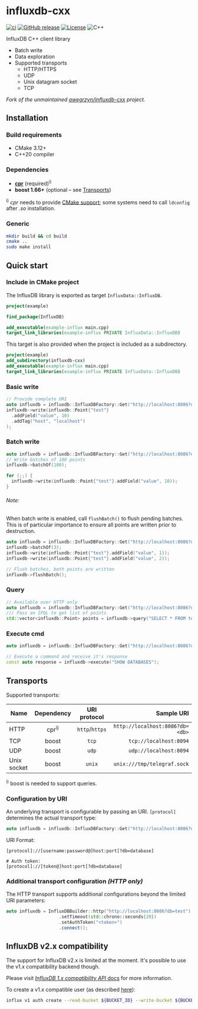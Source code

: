 # influxdb-cxx

[![ci](https://github.com/offa/influxdb-cxx/actions/workflows/ci.yml/badge.svg)](https://github.com/offa/influxdb-cxx/actions/workflows/ci.yml)
[![GitHub release](https://img.shields.io/github/release/offa/influxdb-cxx.svg)](https://github.com/offa/influxdb-cxx/releases)
[![License](https://img.shields.io/badge/license-MIT-yellow.svg)](LICENSE)
![C++](https://img.shields.io/badge/c++-20-green.svg)


InfluxDB C++ client library
 - Batch write
 - Data exploration
 - Supported transports
   - HTTP/HTTPS
   - UDP
   - Unix datagram socket
   - TCP

*Fork of the unmaintained [awegrzyn/influxdb-cxx](https://github.com/awegrzyn/influxdb-cxx) project.*

## Installation

### Build requirements
 - CMake 3.12+
 - C++20 compiler

### Dependencies
 - [**cpr**](https://github.com/libcpr/cpr) (required)<sup>i)</sup>
 - **boost 1.66+** (optional – see [Transports](#transports))

 <sup>i)</sup> *cpr* needs to provide [CMake support](https://github.com/libcpr/cpr#find_package); some systems need to call `ldconfig` after *.so* installation.


### Generic
 ```bash
mkdir build && cd build
cmake ..
sudo make install
 ```

## Quick start

### Include in CMake project

The InfluxDB library is exported as target `InfluxData::InfluxDB`.

```cmake
project(example)

find_package(InfluxDB)

add_executable(example-influx main.cpp)
target_link_libraries(example-influx PRIVATE InfluxData::InfluxDB)
```

This target is also provided when the project is included as a subdirectory.

```cmake
project(example)
add_subdirectory(influxdb-cxx)
add_executable(example-influx main.cpp)
target_link_libraries(example-influx PRIVATE InfluxData::InfluxDB)
```

### Basic write

```cpp
// Provide complete URI
auto influxdb = influxdb::InfluxDBFactory::Get("http://localhost:8086?db=test");
influxdb->write(influxdb::Point{"test"}
  .addField("value", 10)
  .addTag("host", "localhost")
);
```

### Batch write

```cpp
auto influxdb = influxdb::InfluxDBFactory::Get("http://localhost:8086?db=test");
// Write batches of 100 points
influxdb->batchOf(100);

for (;;) {
  influxdb->write(influxdb::Point{"test"}.addField("value", 10));
}
```

###### Note:

When batch write is enabled, call `flushBatch()` to flush pending batches.
This is of particular importance to ensure all points are written prior to destruction.

```cpp
auto influxdb = influxdb::InfluxDBFactory::Get("http://localhost:8086?db=test");
influxdb->batchOf(3);
influxdb->write(influxdb::Point{"test"}.addField("value", 1));
influxdb->write(influxdb::Point{"test"}.addField("value", 2));

// Flush batches, both points are written
influxdb->flushBatch();
```


### Query

```cpp
// Available over HTTP only
auto influxdb = influxdb::InfluxDBFactory::Get("http://localhost:8086?db=test");
/// Pass an IFQL to get list of points
std::vector<influxdb::Point> points = influxdb->query("SELECT * FROM test");
```

### Execute cmd

```cpp
auto influxdb = influxdb::InfluxDBFactory::Get("http://localhost:8086?db=test");

// Execute a command and receive it's response
const auto response = influxdb->execute("SHOW DATABASES");
```

## Transports

Supported transports:

| Name        | Dependency  | URI protocol   | Sample URI                            |
| ----------- |:-----------:|:--------------:| -------------------------------------:|
| HTTP        | cpr<sup>i)</sup> | `http`/`https` | `http://localhost:8086?db=<db>`  |
| TCP         | boost       | `tcp`          | `tcp://localhost:8094`                |
| UDP         | boost       | `udp`          | `udp://localhost:8094`                |
| Unix socket | boost       | `unix`         | `unix:///tmp/telegraf.sock`           |

<sup>i)</sup> boost is needed to support queries.

### Configuration by URI

An underlying transport is configurable by passing an URI. `[protocol]` determines the actual transport type:

```cpp
auto influxdb = influxdb::InfluxDBFactory::Get("http://localhost:8086?db=test");
```

URI Format:

```
[protocol]://[username:password@]host:port[?db=database]

# Auth token:
[protocol]://[token@]host:port[?db=database]
```

### Additional transport configuration *(HTTP only)*

The HTTP transport supports additional configurations beyond the limited URI parameters:

```cpp
auto influxdb = InfluxDBBuilder::http("http://localhost:8086?db=test")
                    .setTimeout(std::chrono::seconds{20})
                    .setAuthToken("<token>")
                    .connect();
```


## InfluxDB v2.x compatibility

The support for InfluxDB v2.x is limited at the moment. It's possible to use the v1.x compatibility backend though.

Please visit [*InfluxDB 1.x compatibility API* docs](https://docs.influxdata.com/influxdb/v2.6/reference/api/influxdb-1x/) for more information.

To create a v1.x compatible user (as described [here](https://docs.influxdata.com/influxdb/v2.6/reference/cli/influx/v1/auth/)):

```sh
influx v1 auth create --read-bucket ${BUCKET_ID} --write-bucket ${BUCKET_ID} --username ${USERNAME} --password ${PASSWORD}
```
